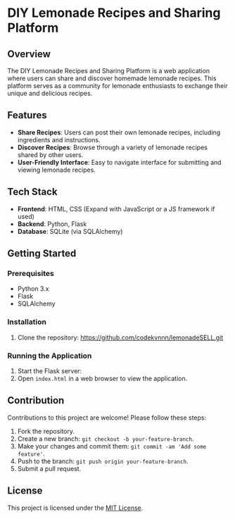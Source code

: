 # DIY Lemonade Recipes and Sharing Platform

## Overview
The DIY Lemonade Recipes and Sharing Platform is a web application where users can share and discover homemade lemonade recipes. This platform serves as a community for lemonade enthusiasts to exchange their unique and delicious recipes.

## Features
- **Share Recipes**: Users can post their own lemonade recipes, including ingredients and instructions.
- **Discover Recipes**: Browse through a variety of lemonade recipes shared by other users.
- **User-Friendly Interface**: Easy to navigate interface for submitting and viewing lemonade recipes.

## Tech Stack
- **Frontend**: HTML, CSS (Expand with JavaScript or a JS framework if used)
- **Backend**: Python, Flask
- **Database**: SQLite (via SQLAlchemy)

## Getting Started

### Prerequisites
- Python 3.x
- Flask
- SQLAlchemy

### Installation
1. Clone the repository:
https://github.com/codekvnnn/lemonadeSELL.git


### Running the Application
1. Start the Flask server:
2. Open `index.html` in a web browser to view the application.

## Contribution
Contributions to this project are welcome! Please follow these steps:

1. Fork the repository.
2. Create a new branch: `git checkout -b your-feature-branch`.
3. Make your changes and commit them: `git commit -am 'Add some feature'`.
4. Push to the branch: `git push origin your-feature-branch`.
5. Submit a pull request.

## License
This project is licensed under the [MIT License](LICENSE).
